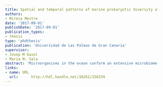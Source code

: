 ```yaml
---
title: Spatial and temporal patterns of marine prokaryotic diversity along the particulate matter continuum
authors: 
- Mireia Mestre
date: '2017-09-01'
publishDate: '2017-09-01'
publication_types:
- thesis
type: 'phdthesis'
publication: 'Universidad de Las Palmas de Gran Canaria'
supervisor:
- Josep M Gasol
- Maria M. Sala
abstract: 'Microorganisms in the ocean conform an extensive microbiome where individuals interact constantly with the particulate matter. However, most of the studies have focused on the free-living microorganisms, and to a lesser extent on the attached microorganisms but have not taken into account the organisms associated to particles of different sizes. The main objective of this thesis is to characterize the diversity of prokaryotes along the particulate matter continuum present in the ocean, as well as to describe its temporal and spatial variability at distinct scales. First of all, we propose a multiple size-fractionation as a sampling method that provides a better comprehension of the prokaryotic diversity than the commonly used sampling methods. Our work shows that each size-fraction contains distinct prokaryotic communities that vary at different spatial and temporal scales. In general, there is an increase of bacterial richness from the smaller to the larger particles, suggesting that larger particles may contribute with new niches. The main exception is the bathypelagic, where richness decreases form the small to the largest size-fractions. In contrast, Archaea presented higher richness in the smaller size-fractions and, although had lower diversity and relative abundance than bacteria, these increased with depth. We moreover classified taxonomic groups depending on whether they have preference for small size-fractions, for larger size-fractions, or do not have a clear preference for any size fraction. This classification is presented as an alternative to the traditional simple separation between free-living bacteria and attached bacteria. Most of the taxonomic groups maintain their preference for certain size fractions in space and time, although some taxonomic groups change their preferences in vertical profiles from the surface to the bathypelagic and along time. We also observed that the bathypelagic is dominated by prokaryotes which are also present in surface waters and that there is a vertical connectivity between prokaryotic communities along the water column through sinking particles. This connectivity causes bathypelagic biogeography to be closely linked to particle colonization in the ocean surface. Overall, this thesis reports on the complexity of prokaryotic communities present in the continuum of sizes and shows the need for disseminating this perspective to define more comprehensively the diversity of ocean prokaryotes'
links:
- name: URL
  url:  	http://hdl.handle.net/10261/156339
---
```

